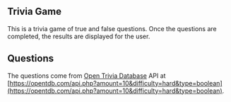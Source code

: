 ## Trivia Game

This is a trivia game of true and false questions.  Once the questions are completed, the results are displayed for the user.  

## Questions

The questions come from [Open Trivia Database](https://opentdb.com/) API at [https://opentdb.com/api.php?amount=10&difficulty=hard&type=boolean](https://opentdb.com/api.php?amount=10&difficulty=hard&type=boolean).